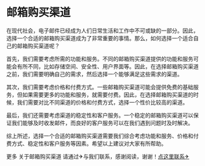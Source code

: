 # 邮箱购买渠道

在现代社会，电子邮件已经成为人们日常生活和工作中不可或缺的一部分。因此，选择一个合适的邮箱购买渠道成为了非常重要的事情。那么，如何选择一个适合自己的邮箱购买渠道呢？

首先，我们需要考虑所需的功能和服务。不同的邮箱购买渠道提供的功能和服务可能会有所不同，比如存储空间、安全性、用户界面等。因此，在选择邮箱购买渠道之前，我们需要明确自己的需求，然后选择一个能够满足这些需求的渠道。

其次，我们需要考虑价格和付费方式。一些邮箱购买渠道可能会提供免费的基础服务，但如果需要更多的功能和服务，就需要付费。因此，在选择邮箱购买渠道的时候，我们需要对比不同渠道的价格和付费方式，选择一个性价比较高的渠道。

最后，我们还需要考虑渠道的稳定性和客户服务。一个稳定的邮箱购买渠道可以保证我们能够及时收发邮件，而良好的客户服务可以在我们遇到问题时及时解决。

综上所述，选择一个合适的邮箱购买渠道需要我们综合考虑功能和服务、价格和付费方式、稳定性和客户服务等因素。希望以上建议对大家有所帮助。

更多 关于邮箱购买渠道 请通过✈与我们联系，感谢阅读，谢谢！[点这里联系✈](https://b.k02.cc)